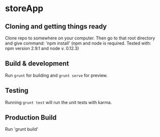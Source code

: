 # storeApp

## Cloning and getting things ready

Clone repo to somewhere on your computer. 
Then go to that root directory and give command: 'npm install'
(npm and node is required. Tested with: npm version 2.9.1 and node v. 0.12.3)

## Build & development

Run `grunt` for building and `grunt serve` for preview.

## Testing

Running `grunt test` will run the unit tests with karma.

## Production Build

Run 'grunt build'

